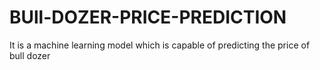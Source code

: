 # BUll-DOZER-PRICE-PREDICTION
It is a machine learning model which is  capable of predicting the price of bull dozer 
